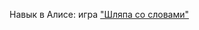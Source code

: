 Навык в Алисе: игра ["Шляпа со словами"](https://alice.ya.ru/s/008dafcd-99bc-4fd1-9561-4686c375eec6)
